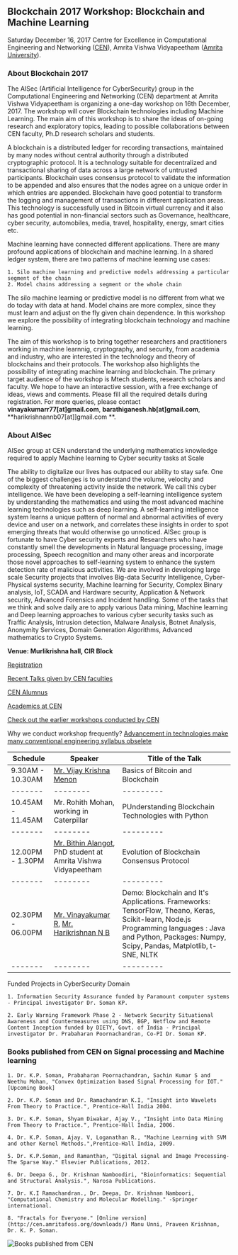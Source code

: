 ## Blockchain 2017 Workshop: Blockchain and Machine Learning

Saturday December 16, 2017
Centre for Excellence in Computational Engineering and Networking ([CEN](https://www.amrita.edu/center/computational-engineering-and-networking)),
Amrita Vishwa Vidyapeetham ([Amrita University](https://www.amrita.edu/)).

### About Blockchain 2017

The AISec (Artificial Intelligence for CyberSecurity) group in the Computational Engineering and Networking (CEN) department at Amrita Vishwa Vidyapeetham is organizing a one-day workshop on 16th December, 2017. The workshop will cover Blockchain technologies including Machine Learning. The main aim of this workshop is to share the ideas of on-going research and exploratory topics, leading to possible collaborations between CEN faculty, Ph.D research scholars and students.

A blockchain is a distributed ledger for recording transactions, maintained by many nodes without central authority through a distributed cryptographic protocol. It is a technology suitable for decentralized and transactional sharing of data across a large network of untrusted participants. Blockchain uses consensus protocol to validate the information to be appended and also ensures that the nodes agree on a unique order in which entries are appended. Blockchain have good potential to transform the logging and management of transactions in different application areas. This technology is successfully used in Bitcoin virtual currency and it also has good potential in non-financial sectors such as Governance, healthcare, cyber security, automobiles, media, travel, hospitality, energy, smart cities etc.

Machine learning have connected different applications. There are many profound applications of blockchain and machine learning. In a shared ledger system, there are two patterns of machine learning use cases:

    1. Silo machine learning and predictive models addressing a particular segment of the chain
    2. Model chains addressing a segment or the whole chain

The silo machine learning or predictive model is no different from what we do today with data at hand. Model chains are more complex, since they must learn and adjust on the fly given chain dependence. In this workshop we explore the possibility of integrating blockchain technology and machine learning.

The aim of this workshop is to bring together researchers and practitioners working in machine learnnig, cryptography, and security, from academia and industry, who are interested in the technology and theory of blockchains and their protocols. The workshop also highlights the possibility of integrating machine learning and blockchain. The primary target audience of the workshop is Mtech students, research scholars and faculty. We hope to have an interactive session, with a free exchange of ideas, views and comments. Please fill all the required details during registration. For more queries, please contact **vinayakumarr77[at]gmail.com**, **barathiganesh.hb[at]gmail.com**, **harikrishnannb07[at]]gmail.com **.

### About AISec

AISec group at CEN understand the underlying mathematics knowledge required to apply Machine learning to Cyber security tasks at Scale

The ability to digitalize our lives has outpaced our ability to stay safe. One of the biggest challenges is to understand the volume, velocity and complexity of threatening activity inside the network. We call this cyber intelligence. We have been developing a self-learning intelligence system by understanding the mathematics and using the most advanced machine learning technologies such as deep learning. A self-learning intelligence system learns a unique pattern of normal and abnormal activities of every device and user on a network, and correlates these insights in order to spot emerging threats that would otherwise go unnoticed. AISec group is fortunate to have Cyber security experts and Researchers who have constantly smell the developments in Natural language processing, image processing, Speech recognition and many other areas and incorporate those novel approaches to self-learning system to enhance the system detection rate of malicious activities. We are involved in developing large scale Security projects that involves Big-data Security Intelligence, Cyber-Physical systems security, Machine learning for Security, Complex Binary analysis, IoT, SCADA and Hardware security, Application & Network security, Advanced Forensics and Incident handling. Some of the tasks that we think and solve daily are to apply various Data mining, Machine learning and Deep learning approaches to various cyber security tasks such as Traffic Analysis, Intrusion detection, Malware Analysis, Botnet Analysis, Anonymity Services, Domain Generation Algorithms, Advanced mathematics to Crypto Systems.

**Venue: Murlikrishna hall, CIR Block** 

[Registration](https://docs.google.com/forms/u/3/d/10lbZ0R3S45_-G8WAxulLopCRUqca3TPGY78tbqpB-UY/edit)

[Recent Talks given by CEN faculties](http://nlp.amrita.edu/facultytalk/talks.html)

[CEN Alumnus](http://nlp.amrita.edu/students/index.html)

[Academics at CEN](http://nlp.amrita.edu/cenalumini/cen-alumini.html)

[Check out the earlier workshops conducted by CEN](http://nlp.amrita.edu/workshop/workshops.html)

Why we conduct workshop frequently?
[Advancement in technologies make many conventional engineering syllabus obselete](https://github.com/BarathiGanesh-HB/cen-deepchem2017/blob/master/RIP.pdf)

| Schedule | Speaker | Title of the Talk |
|-------|--------|---------|
|9.30AM - 10.30AM | [Mr. Vijay Krishna Menon](https://www.amrita.edu/faculty/m-vijaykrishna) | Basics of Bitcoin and Blockchain |
|-------|--------|---------|
|10.45AM - 11.45AM| Mr. Rohith Mohan, working in Caterpillar | PUnderstanding Blockchain Technologies with Python |
|-------|--------|---------|
|12.00PM - 1.30PM| [Mr. Bithin Alangot](https://scholar.google.co.in/citations?user=14yUyowAAAAJ&hl=en), PhD student at Amrita Vishwa Vidyapeetham | Evolution of Blockchain Consensus Protocol  |
|-------|--------|---------|
|02.30PM - 06.00PM| [Mr. Vinayakumar R](https://sites.google.com/site/vinayakumarr77/), [ Mr. Harikrishnan N B ](https://harikrishnannb.blogspot.in/)| Demo: Blockchain and It's Applications. Frameworks: TensorFlow, Theano, Keras, Scikit-learn, Node.js Programming languages : Java and Python, Packages: Numpy, Scipy, Pandas, Matplotlib, t-SNE, NLTK |
|-------|--------|---------|

Funded Projects in CyberSecurity Domain

    1. Information Security Assurance funded by Paramount computer systems - Principal investigator Dr. Soman KP.

    2. Early Warning Framework Phase 2 - Network Security Situational Awareness and Countermeasures using DNS, BGP, Netflow and Remote Content Inception funded by DIETY, Govt. of India - Principal investigator Dr. Prabaharan Poornachandran, Co-PI Dr. Soman KP.

### Books published from CEN on Signal processing and Machine learning

    1. Dr. K.P. Soman, Prabaharan Poornachandran, Sachin Kumar S and Neethu Mohan, "Convex Optimization based Signal Processing for IOT." [Upcoming Book]

    2. Dr. K.P. Soman and Dr. Ramachandran K.I, "Insight into Wavelets From Theory to Practice.", Prentice-Hall India 2004.

    3. Dr. K.P. Soman, Shyam Diwakar, Ajay V., "Insight into Data Mining From Theory to Practice.", Prentice-Hall India, 2006.

    4. Dr. K.P. Soman, Ajay. V, Loganathan R., "Machine Learning with SVM and other Kernel Methods.",Prentice-Hall India, 2009.

    5. Dr. K.P.Soman, and Ramanthan, "Digital signal and Image Processing-The Sparse Way." Elsevier Publications, 2012.

    6. Dr. Deepa G., Dr. Krishnan Namboodiri, "Bioinformatics: Sequential and Structural Analysis.", Narosa Publications.

    7. Dr. K.I Ramachandran., Dr. Deepa, Dr. Krishnan Namboori, "Computational Chemistry and Molecular Modelling." -Springer international.

    8. "Fractals for Everyone." [Online version](http://cen.amritafoss.org/downloads/) Manu Unni, Praveen Krishnan, Dr. K. P. Soman.

![Books published from CEN]({{"books.png"}})
